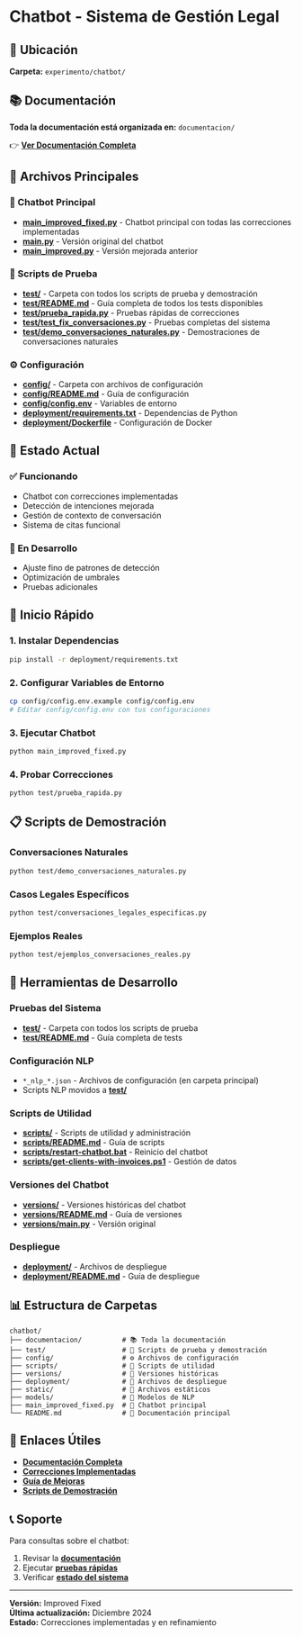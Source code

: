 # Chatbot - Sistema de Gestión Legal

## 📁 Ubicación
**Carpeta:** `experimento/chatbot/`

## 📚 Documentación
**Toda la documentación está organizada en:** `documentacion/`

👉 **[Ver Documentación Completa](./documentacion/README.md)**

## 🚀 Archivos Principales

### 🤖 Chatbot Principal
- **[main_improved_fixed.py](./main_improved_fixed.py)** - Chatbot principal con todas las correcciones implementadas
- **[main.py](./main.py)** - Versión original del chatbot
- **[main_improved.py](./main_improved.py)** - Versión mejorada anterior

### 🧪 Scripts de Prueba
- **[test/](./test/)** - Carpeta con todos los scripts de prueba y demostración
- **[test/README.md](./test/README.md)** - Guía completa de todos los tests disponibles
- **[test/prueba_rapida.py](./test/prueba_rapida.py)** - Pruebas rápidas de correcciones
- **[test/test_fix_conversaciones.py](./test/test_fix_conversaciones.py)** - Pruebas completas del sistema
- **[test/demo_conversaciones_naturales.py](./test/demo_conversaciones_naturales.py)** - Demostraciones de conversaciones naturales

### ⚙️ Configuración
- **[config/](./config/)** - Carpeta con archivos de configuración
- **[config/README.md](./config/README.md)** - Guía de configuración
- **[config/config.env](./config/config.env)** - Variables de entorno
- **[deployment/requirements.txt](./deployment/requirements.txt)** - Dependencias de Python
- **[deployment/Dockerfile](./deployment/Dockerfile)** - Configuración de Docker

## 🎯 Estado Actual

### ✅ Funcionando
- Chatbot con correcciones implementadas
- Detección de intenciones mejorada
- Gestión de contexto de conversación
- Sistema de citas funcional

### 🔄 En Desarrollo
- Ajuste fino de patrones de detección
- Optimización de umbrales
- Pruebas adicionales

## 🚀 Inicio Rápido

### 1. Instalar Dependencias
```bash
pip install -r deployment/requirements.txt
```

### 2. Configurar Variables de Entorno
```bash
cp config/config.env.example config/config.env
# Editar config/config.env con tus configuraciones
```

### 3. Ejecutar Chatbot
```bash
python main_improved_fixed.py
```

### 4. Probar Correcciones
```bash
python test/prueba_rapida.py
```

## 📋 Scripts de Demostración

### Conversaciones Naturales
```bash
python test/demo_conversaciones_naturales.py
```

### Casos Legales Específicos
```bash
python test/conversaciones_legales_especificas.py
```

### Ejemplos Reales
```bash
python test/ejemplos_conversaciones_reales.py
```

## 🔧 Herramientas de Desarrollo

### Pruebas del Sistema
- **[test/](./test/)** - Carpeta con todos los scripts de prueba
- **[test/README.md](./test/README.md)** - Guía completa de tests

### Configuración NLP
- `*_nlp_*.json` - Archivos de configuración (en carpeta principal)
- Scripts NLP movidos a **[test/](./test/)**

### Scripts de Utilidad
- **[scripts/](./scripts/)** - Scripts de utilidad y administración
- **[scripts/README.md](./scripts/README.md)** - Guía de scripts
- **[scripts/restart-chatbot.bat](./scripts/restart-chatbot.bat)** - Reinicio del chatbot
- **[scripts/get-clients-with-invoices.ps1](./scripts/get-clients-with-invoices.ps1)** - Gestión de datos

### Versiones del Chatbot
- **[versions/](./versions/)** - Versiones históricas del chatbot
- **[versions/README.md](./versions/README.md)** - Guía de versiones
- **[versions/main.py](./versions/main.py)** - Versión original

### Despliegue
- **[deployment/](./deployment/)** - Archivos de despliegue
- **[deployment/README.md](./deployment/README.md)** - Guía de despliegue

## 📊 Estructura de Carpetas

```
chatbot/
├── documentacion/          # 📚 Toda la documentación
├── test/                   # 🧪 Scripts de prueba y demostración
├── config/                 # ⚙️ Archivos de configuración
├── scripts/                # 🔧 Scripts de utilidad
├── versions/               # 📱 Versiones históricas
├── deployment/             # 🚀 Archivos de despliegue
├── static/                 # 🎨 Archivos estáticos
├── models/                 # 🤖 Modelos de NLP
├── main_improved_fixed.py  # 🤖 Chatbot principal
└── README.md               # 📖 Documentación principal
```

## 🔗 Enlaces Útiles

- **[Documentación Completa](./documentacion/README.md)**
- **[Correcciones Implementadas](./documentacion/CORRECCIONES_CHATBOT.md)**
- **[Guía de Mejoras](./documentacion/README_MEJORAS.md)**
- **[Scripts de Demostración](./documentacion/README_SCRIPTS_DEMO.md)**

## 📞 Soporte

Para consultas sobre el chatbot:
1. Revisar la **[documentación](./documentacion/)**
2. Ejecutar **[pruebas rápidas](./test/prueba_rapida.py)**
3. Verificar **[estado del sistema](./test/check_chatbot_version.py)**

---

**Versión:** Improved Fixed  
**Última actualización:** Diciembre 2024  
**Estado:** Correcciones implementadas y en refinamiento 